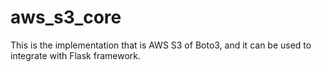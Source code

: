 # aws_s3_core
This is the implementation that is AWS S3 of Boto3, and it can be used to integrate with Flask framework.
